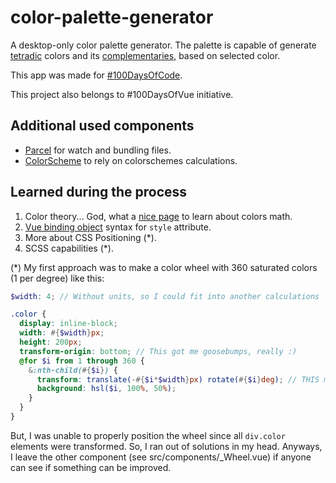 # color-palette-generator

A desktop-only color palette generator. The palette is capable of generate
[tetradic][1] colors and its [complementaries][2], based on selected color.

This app was made for [#100DaysOfCode][3].

This project also belongs to #100DaysOfVue initiative.

## Additional used components

+ [Parcel][4] for watch and bundling files.
+ [ColorScheme][5] to rely on colorschemes calculations.

## Learned during the process

1. Color theory... God, what a [nice page][6] to learn about colors math.
2. [Vue binding object][7] syntax for `style` attribute.
3. More about CSS Positioning (*).
4. SCSS capabilities (*).

(*) My first approach was to make a color wheel with 360 saturated colors (1 per
degree) like this:

```scss
$width: 4; // Without units, so I could fit into another calculations

.color {
  display: inline-block;
  width: #{$width}px;
  height: 200px;
  transform-origin: bottom; // This got me goosebumps, really :)
  @for $i from 1 through 360 {
    &:nth-child(#{$i}) {
      transform: translate(-#{$i*$width}px) rotate(#{$i}deg); // THIS made the trick
      background: hsl($i, 100%, 50%);
    }
  }
}
```

But, I was unable to properly position the wheel since all `div.color` elements
were transformed. So, I ran out of solutions in my head. Anyways, I leave the
other component (see src/components/_Wheel.vue) if anyone can see if something
can be improved.

[1]: http://www.paletton.com/wiki/index.php?title=Tetradic_color_scheme
[2]: http://www.paletton.com/wiki/index.php?title=Complementary_color_scheme
[3]: https://www.100daysofcode.com/
[4]: https://en.parceljs.org/
[5]: https://github.com/c0bra/color-scheme-js
[6]: http://www.easyrgb.com/en/math.php
[7]: https://vuejs.org/v2/guide/class-and-style.html#Object-Syntax-1

